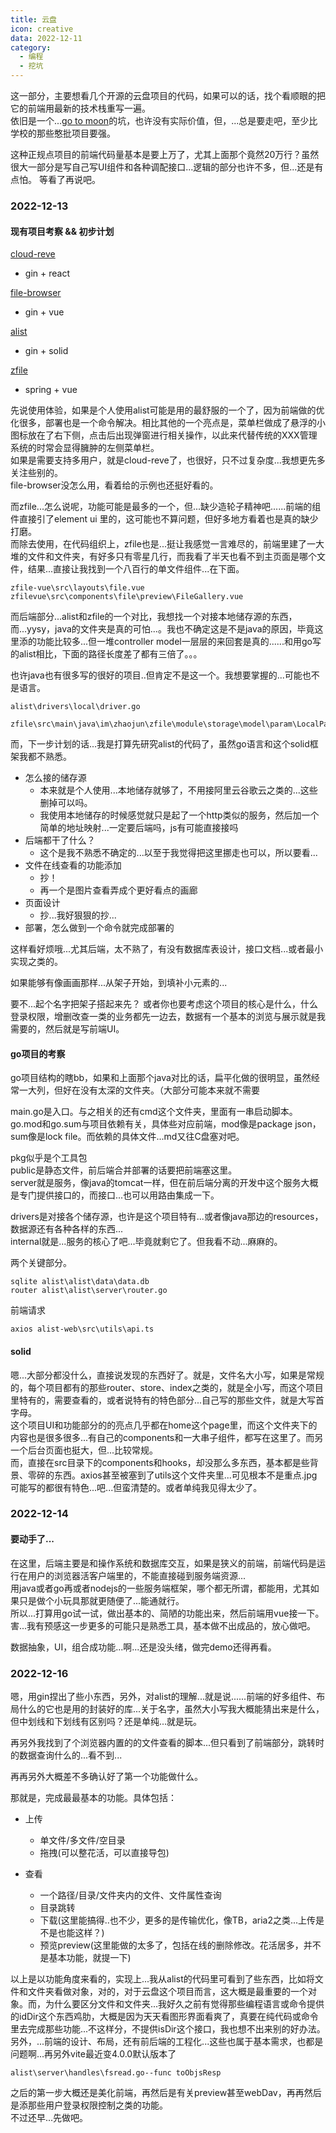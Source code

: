 ```yaml
---
title: 云盘
icon: creative
data: 2022-12-11
category:
  - 编程
  - 挖坑
---
```


这一部分，主要想看几个开源的云盘项目的代码，如果可以的话，找个看顺眼的把它的前端用最新的技术栈重写一遍。\
依旧是一个...[go to moon](../../helloworld/why-the-moon.md)的坑，也许没有实际价值，但，...总是要走吧，至少比学校的那些憨批项目要强。

这种正规点项目的前端代码量基本是要上万了，尤其上面那个竟然20万行？虽然很大一部分是写自己写UI组件和各种调配接口...逻辑的部分也许不多，但...还是有点怕。
等看了再说吧。

### 2022-12-13

#### 现有项目考察 && 初步计划

[cloud-reve](https://github.com/cloudreve)

- gin + react

[file-browser](https://github.com/filebrowser)

- gin + vue

[alist](https://github.com/alist-org)

- gin + solid

[zfile](https://github.com/zfile)

- spring + vue

先说使用体验，如果是个人使用alist可能是用的最舒服的一个了，因为前端做的优化很多，部署也是一个命令解决。相比其他的一个亮点是，菜单栏做成了悬浮的小图标放在了右下侧，点击后出现弹窗进行相关操作，以此来代替传统的XXX管理系统的时常会显得臃肿的左侧菜单栏。\
如果是需要支持多用户，就是cloud-reve了，也很好，只不过复杂度...我想更先多关注些别的。\
file-browser没怎么用，看着给的示例也还挺好看的。

而zfile...怎么说呢，功能可能是最多的一个，但...缺少造轮子精神吧......前端的组件直接引了element ui 里的，这可能也不算问题，但好多地方看着也是真的缺少打磨。\
而除去使用，在代码组织上，zfile也是...挺让我感觉一言难尽的，前端里建了一大堆的文件和文件夹，有好多只有零星几行，而我看了半天也看不到主页面是哪个文件，结果...直接让我找到一个八百行的单文件组件...在下面。

```path
zfile-vue\src\layouts\file.vue
zfilevue\src\components\file\preview\FileGallery.vue
```

而后端部分...alist和zfile的一个对比，我想找一个对接本地储存源的东西，而...yysy，java的文件夹是真的可怕...。我也不确定这是不是java的原因，毕竟这里添的功能比较多...但一堆controller model一层层的来回套是真的......和用go写的alist相比，下面的路径长度差了都有三倍了。。。

也许java也有很多写的很好的项目..但肯定不是这一个。我想要掌握的...可能也不是语言。

```path
alist\drivers\local\driver.go

zfile\src\main\java\im\zhaojun\zfile\module\storage\model\param\LocalParam.java
```

而，下一步计划的话...我是打算先研究alist的代码了，虽然go语言和这个solid框架我都不熟悉。

- 怎么接的储存源
  - 本来就是个人使用...本地储存就够了，不用接阿里云谷歌云之类的...这些删掉可以吗。
  - 我使用本地储存的时候感觉就只是起了一个http类似的服务，然后加一个简单的地址映射...一定要后端吗，js有可能直接接吗
- 后端都干了什么？
  - 这个是我不熟悉不确定的...以至于我觉得把这里挪走也可以，所以要看...
- 文件在线查看的功能添加
  - 抄！
  - 再一个是图片查看弄成个更好看点的画廊
- 页面设计
  - 抄...我好狠狠的抄...
- 部署，怎么做到一个命令就完成部署的

这样看好烦哦...尤其后端，太不熟了，有没有数据库表设计，接口文档...或者最小实现之类的。

如果能够有像画画那样...从架子开始，到填补小元素的...

要不...起个名字把架子搭起来先？
或者你也要考虑这个项目的核心是什么，什么登录权限，增删改查一类的业务都先一边去，数据有一个基本的浏览与展示就是我需要的，然后就是写前端UI。

#### go项目的考察

go项目结构的瞎bb，如果和上面那个java对比的话，扁平化做的很明显，虽然经常一大列，但好在没有太深的文件夹。（大部分可能本来就不需要

main.go是入口。与之相关的还有cmd这个文件夹，里面有一串启动脚本。\
go.mod和go.sum与项目依赖有关，具体些对应前端，mod像是package json，sum像是lock file。而依赖的具体文件...md又往C盘塞对吧。


pkg似乎是个工具包\
public是静态文件，前后端合并部署的话要把前端塞这里。\
server就是服务，像java的tomcat一样，但在前后端分离的开发中这个服务大概是专门提供接口的，而接口...也可以用路由集成一下。

drivers是对接各个储存源，也许是这个项目特有...或者像java那边的resources，数据源还有各种各样的东西...\
internal就是...服务的核心了吧...毕竟就剩它了。但我看不动...麻麻的。

两个关键部分。

```path
sqlite alist\alist\data\data.db
router alist\alist\server\router.go
```

前端请求

```path
axios alist-web\src\utils\api.ts
```

#### solid

嗯...大部分都没什么，直接说发现的东西好了。就是，文件名大小写，如果是常规的，每个项目都有的那些router、store、index之类的，就是全小写，而这个项目里特有的，需要查看的，或者说特有的特色部分...自己写的那些文件，就是大写首字母。\
这个项目UI和功能部分的的亮点几乎都在home这个page里，而这个文件夹下的内容也是很多很多...有自己的components和一大串子组件，都写在这里了。而另一个后台页面也挺大，但...比较常规。\
而，直接在src目录下的components和hooks，却没那么多东西，基本都是些背景、零碎的东西。axios甚至被塞到了utils这个文件夹里...可见根本不是重点.jpg\
可能写的都很有特色...吧...但蛮清楚的。或者单纯我见得太少了。

### 2022-12-14

#### 要动手了...

在这里，后端主要是和操作系统和数据库交互，如果是狭义的前端，前端代码是运行在用户的浏览器活客户端里的，不能直接碰到服务端资源...\
用java或者go再或者nodejs的一些服务端框架，哪个都无所谓，都能用，尤其如果只是做个小玩具那就更随便了...能通就行。\
所以...打算用go试一试，做出基本的、简陋的功能出来，然后前端用vue接一下。害...我有预感这一步更多的可能只是熟悉工具，基本做不出成品的，放心做吧。

数据抽象，UI，组合成功能...啊...还是没头绪，做完demo还得再看。

### 2022-12-16

嗯，用gin捏出了些小东西，另外，对alist的理解...就是说......前端的好多组件、布局什么的它也是用的封装好的库...关于名字，虽然大小写我大概能猜出来是什么，但中划线和下划线有区别吗？还是单纯...就是玩。

再另外我找到了个浏览器内置的的文件查看的脚本...但只看到了前端部分，跳转时的数据查询什么的...看不到...

再再另外大概差不多确认好了第一个功能做什么。

那就是，完成最最基本的功能。具体包括：

- 上传
  - 单文件/多文件/空目录
  - 拖拽(可以整花活，可以直接导包)

- 查看
  - 一个路径/目录/文件夹内的文件、文件属性查询
  - 目录跳转
  - 下载(这里能搞得..也不少，更多的是传输优化，像TB，aria2之类...上传是不是也能这样？)
  - 预览preview(这里能做的太多了，包括在线的删除修改。花活居多，并不是基本功能，就提一下)

以上是以功能角度来看的，实现上...我从alist的代码里可看到了些东西，比如将文件和文件夹看做对象，对的，对于云盘这个项目而言，这大概是最重要的一个对象。而，为什么要区分文件和文件夹...我好久之前有觉得那些编程语言或命令提供的idDir这个东西鸡肋，大概是因为天天看图形界面看爽了，真要在纯代码或命令里去完成那些功能...不这样分，不提供isDir这个接口，我也想不出来别的好办法。\
另外，...前端的设计、布局，还有前后端的工程化...这些也属于基本需求，也都是问题啊...再另外vite最近变4.0.0默认版本了

```path
alist\server\handles\fsread.go--func toObjsResp
```

之后的第一步大概还是美化前端，再然后是有关preview甚至webDav，再再然后是添那些用户登录权限控制之类的功能。\
不过还早...先做吧。